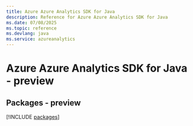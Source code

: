```yaml
---
title: Azure Azure Analytics SDK for Java
description: Reference for Azure Azure Analytics SDK for Java
ms.date: 07/08/2025
ms.topic: reference
ms.devlang: java
ms.service: azureanalytics
---
```

# Azure Azure Analytics SDK for Java - preview
## Packages - preview
[!INCLUDE [packages](azure-analytics-index.md)]